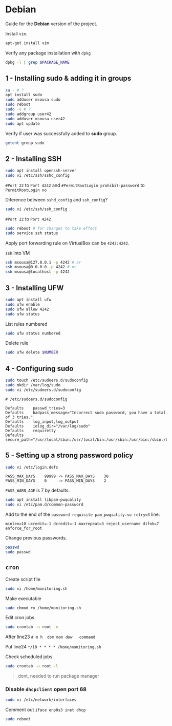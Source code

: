 # Debian

Guide for the **Debian** version of the project.

Install `vim`.

```bash
apt-get install vim
```

Verify any package installation with `dpkg`

```bash
dpkg -l | grep $PACKAGE_NAME
```

## 1 - Installing sudo & adding it in groups

```bash
su - # ?
apt install sudo
sudo adduser msousa sudo
sudo reboot
sudo -v # ?
sudo addgroup user42
sudo adduser msousa user42
sudo apt update
```

Verify if user was successfully added to **sudo** group.

```bash
getent group sudo
```

## 2 - Installing SSH

```bash
sudo apt install openssh-server
sudo vi /etc/ssh/sshd_config
```

`#Port 22` to `Port 4242` and
`#PermitRootLogin prohibit-password` to `PermitRootLogin no`

Diference between `sshd_config` and `ssh_config`?

```bash
sudo vi /etc/ssh/ssh_config
```

`#Port 22` to `Port 4242`

```bash
sudo reboot # for changes to take effect
sudo service ssh status
```

Apply port forwarding rule on VirtualBox can be `4242:4242`.

`ssh` into VM

```bash
ssh msousa@127.0.0.1 -p 4242 # or
ssh msousa@0.0.0.0 -p 4242 # or
ssh msousa@localhost -p 4242
```

## 3 - Installing UFW

```bash
sudo apt install ufw
sudo ufw enable
sudo ufw allow 4242
sudo ufw status
```

List rules numbered

```bash
sudo ufw status numbered
```

Delete rule

```bash
sudo ufw delete $NUMBER
```

## 4 - Configuring sudo

```bash
sudo touch /etc/sudoers.d/sudoconfig
sudo mkdir /var/log/sudo
sudo vi /etc/sudoers.d/sudoconfig
```

`# /etc/sudoers.d/sudoconfig`

```
Defaults    passwd_tries=3
Defaults    badpass_message="Incorrect sudo password, you have a total of 3 tries."
Defaults    log_input,log_output
Defaults    iolog_dir="/var/log/sudo"
Defaults    requiretty
Defaults    secure_path="/usr/local/sbin:/usr/local/bin:/usr/sbin:/usr/bin:/sbin:/bin:/snap/bin"
```

## 5 - Setting up a strong password policy

```bash
sudo vi /etc/login.defs
```

```
PASS_MAX_DAYS    99999 -> PASS_MAX_DAYS    30
PASS_MIN_DAYS    0     -> PASS_MIN_DAYS    2
```

`PASS_WARN_AGE` is 7 by defaults.

```bash
sudo apt install libpam-pwquality
sudo vi /etc/pam.d/common-password
```

Add to the end of the `password requisite pam_pwqiality.so retry=3` line:

```
minlen=10 ucredit=-1 dcredit=-1 maxrepeat=3 reject_username difok=7 enforce_for_root
```

Change previous passwords.

```bash
passwd
sudo passwd
```

## `cron`

Create script file

```bash
sudo vi /home/monitoring.sh
```

Make executable

```bash
sudo chmod +x /home/monitoring.sh
```

Edit cron jobs

```bash
sudo crontab -u root -e
```

After line23 `# m h  dom mon dow   command`

Put line24 `*/10 * * * * /home/monitoring.sh`

Check scheduled jobs

```bash
sudo crontab -u root -l
```

> dont, needed to run package manager

### Disable `dhcpclient` open port 68

```bash
sudo vi /etc/network/interfaces
```

Comment out `iface enp0s3 inet dhcp`

```bash
sudo reboot
```
